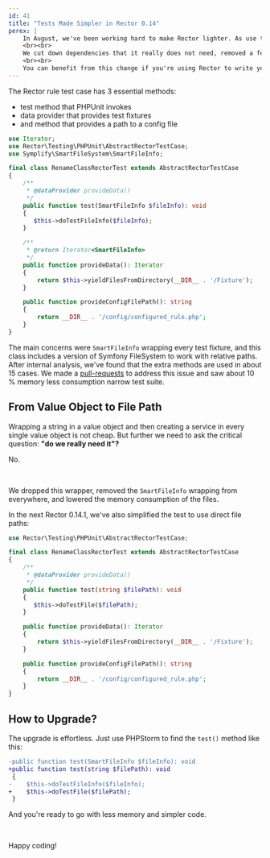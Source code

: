 ```yaml
---
id: 41
title: "Tests Made Simpler in Rector 0.14"
perex: |
    In August, we've been working hard to make Rector lighter. As use the count of users grows, developers use Rector on more legacy projects than before, and user experience b becomes a higher priority. The easy use, installation, and writing of custom rules is the key to the success of any project upgrade.
    <br><br>
    We cut down dependencies that it really does not need, removed a few niche features, and made the test case simpler.
    <br><br>
    You can benefit from this change if you're using Rector to write your custom rules and test those. What has changed and how?
---
```


The Rector rule test case has 3 essential methods:

* test method that PHPUnit invokes
* data provider that provides test fixtures
* and method that provides a path to a config file

```php
use Iterator;
use Rector\Testing\PHPUnit\AbstractRectorTestCase;
use Symplify\SmartFileSystem\SmartFileInfo;

final class RenameClassRectorTest extends AbstractRectorTestCase
{
    /**
     * @dataProvider provideData()
     */
    public function test(SmartFileInfo $fileInfo): void
    {
       $this->doTestFileInfo($fileInfo);
    }

    /**
     * @return Iterator<SmartFileInfo>
     */
    public function provideData(): Iterator
    {
        return $this->yieldFilesFromDirectory(__DIR__ . '/Fixture');
    }

    public function provideConfigFilePath(): string
    {
        return __DIR__ . '/config/configured_rule.php';
    }
}
```

The main concerns were `SmartFileInfo` wrapping every test fixture, and this class includes a version of Symfony FileSystem to work with relative paths. After internal analysis, we've found that the extra methods are used in about 15 cases. We made a [pull-requests](https://github.com/rectorphp/rector-src/pull/2876) to address this issue and saw about 10 % memory less consumption narrow test suite.

## From Value Object to File Path

Wrapping a string in a value object and then creating a service in every single value object is not cheap. But further we need to ask the critical question: **"do we really need it"?**

No.

<br>

We dropped this wrapper, removed the `SmartFileInfo` wrapping from everywhere, and lowered the memory consumption of the files.

In the next Rector 0.14.1, we've also simplified the test to use direct file paths:

```php
use Rector\Testing\PHPUnit\AbstractRectorTestCase;

final class RenameClassRectorTest extends AbstractRectorTestCase
{
    /**
     * @dataProvider provideData()
     */
    public function test(string $filePath): void
    {
       $this->doTestFile($filePath);
    }

    public function provideData(): Iterator
    {
        return $this->yieldFilesFromDirectory(__DIR__ . '/Fixture');
    }

    public function provideConfigFilePath(): string
    {
        return __DIR__ . '/config/configured_rule.php';
    }
}
```

## How to Upgrade?

The upgrade is effortless. Just use PHPStorm to find the `test()` method like this:

```diff
-public function test(SmartFileInfo $fileInfo): void
+public function test(string $filePath): void
 {
-    $this->doTestFileInfo($fileInfo);
+    $this->doTestFile($filePath);
 }
```

And you're ready to go with less memory and simpler code.

<br>


Happy coding!
